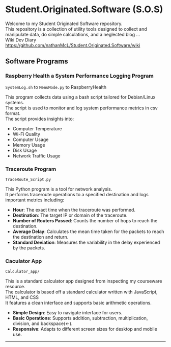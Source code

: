 # Student.Originated.Software (S.O.S)

Welcome to my Student Originated Software repository. <br>
This repository is a collection of utility tools designed to collect and manipulate data, do simple calculations, and a neglected blog ...<br>
Wiki Dev Diary https://github.com/nathanMcL/Student.Originated.Software/wiki


## Software Programs

### Raspberry Health a System Performance Logging Program

`SystemLog.sh` to `MenuMode.py` to RaspberryHealth

This program collects data using a bash script tailored for Debian/Linux systems.<br>
The script is used to monitor and log system performance metrics in csv format.<br>
The script provides insights into:<br>

- Computer Temperature
- Wi-Fi Quality
- Computer Usage
- Memory Usage
- Disk Usage
- Network Traffic Usage

### Traceroute Program

`TraceRoute_Script.py`

This Python program is a tool for network analysis. <br>
It performs traceroute operations to a specified destination and logs important metrics including:<br>

- **Hour**: The exact time when the traceroute was performed.
- **Destination**: The target IP or domain of the traceroute.
- **Number of Routers Passed**: Counts the number of hops to reach the destination.
- **Average Delay**: Calculates the mean time taken for the packets to reach the destination and return.
- **Standard Deviation**: Measures the variability in the delay experienced by the packets.

### Caculator App

`Calculator_app/`

This is a standard calculator app designed from inspecting my courseware resource.<br>
The calculator is based off a standard calculator written with JavaScript, HTML, and CSS<br>
It features a clean interface and supports basic arithmetic operations.<br>

- **Simple Design**: Easy to navigate interface for users.
- **Basic Operations**: Supports addition, subtraction, multiplication, division, and backspace(←).
- **Responsive**: Adapts to different screen sizes for desktop and mobile use.

---
